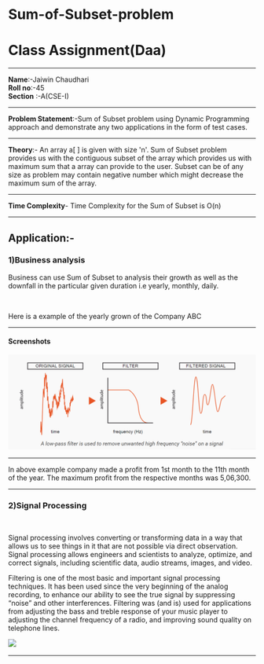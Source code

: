 # Sum-of-Subset-problem
<h1>Class Assignment(Daa)</h1>
<hr>
<b>Name</b>:-Jaiwin Chaudhari<br>
<b>Roll no</b>:-45<br>
<b>Section</b> :-A(CSE-I)
<hr>
<b>Problem Statement</b>:-Sum of Subset problem using Dynamic Programming approach and demonstrate any two applications in the form of test cases.
<hr>
<b>Theory</b>:- An array a[ ] is given with size 'n'. Sum of Subset problem provides us with the contiguous subset of the array which provides us with maximum sum that a array can provide to the user. Subset can be of any size as problem may contain negative number which might decrease the maximum sum of the array.
<hr>
<b>Time Complexity</b>- Time Complexity for the Sum of Subset is O(n)
<hr>
<h2>Application:-</h2>
<h3>1)Business analysis</h3>
<p>Business can use Sum of Subset to analysis their growth as well as the downfall in the particular given duration i.e yearly, monthly, daily.</p>
<br>
<p>Here is a example of the yearly grown of the Company ABC</p><hr>
<h4>Screenshots</h4><img src="image.png"><hr>
<p>In above example company made a profit from 1st month to the 11th month of the year. The maximum profit from the respective months was 5,06,300.
<hr>
<h3>2)Signal Processing</h3>
<br>
<p>Signal processing involves converting or transforming data in a way that allows us to see things in it that are not possible via direct observation. Signal processing allows engineers and scientists to analyze, optimize, and correct signals, including scientific data, audio streams, images, and video.</p>
<p>Filtering is one of the most basic and important signal processing techniques. It has been used since the very beginning of the analog recording, to enhance our ability to see the true signal by suppressing “noise” and other interferences. Filtering was (and is) used for applications from adjusting the bass and treble response of your music player to adjusting the channel frequency of a radio, and improving sound quality on telephone lines.</p>
<img src="image-desc.png"><hr>

